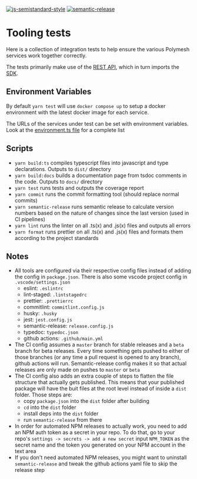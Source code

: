 [![js-semistandard-style](https://img.shields.io/badge/code%20style-semistandard-brightgreen.svg?style=flat-square)](https://github.com/standard/semistandard)
[![semantic-release](https://img.shields.io/badge/%20%20%F0%9F%93%A6%F0%9F%9A%80-semantic--release-e10079.svg)](https://github.com/semantic-release/semantic-release)

# Tooling tests

Here is a collection of integration tests to help ensure the various Polymesh services work together correctly.

The tests primarily make use of the [REST API](https://github.com/PolymeshAssociation/polymesh-rest-api), which in turn imports the [SDK](https://github.com/PolymeshAssociation/polymesh-sdk).

## Environment Variables

By default `yarn test` will use `docker compose up` to setup a docker environment with the latest docker image for each service.

The URLs of the services under test can be set with environment variables. Look at the [environment.ts file](./src/environment.ts) for a complete list

## Scripts

- `yarn build:ts` compiles typescript files into javascript and type declarations. Outputs to `dist/` directory
- `yarn build:docs` builds a documentation page from tsdoc comments in the code. Outputs to `docs/` directory
- `yarn test` runs tests and outputs the coverage report
- `yarn commit` runs the commit formatting tool (should replace normal commits)
- `yarn semantic-release` runs semantic release to calculate version numbers based on the nature of changes since the last version (used in CI pipelines)
- `yarn lint` runs the linter on all .ts(x) and .js(x) files and outputs all errors
- `yarn format` runs prettier on all .ts(x) and .js(x) files and formats them according to the project standards

## Notes

- All tools are configured via their respective config files instead of adding the config in `package.json`. There is also some vscode project config in `.vscode/settings.json`
  - eslint: `.eslintrc`
  - lint-staged: `.lintstagedrc`
  - prettier: `.prettierrc`
  - commitlint: `commitlint.config.js`
  - husky: `.husky`
  - jest: `jest.config.js`
  - semantic-release: `release.config.js`
  - typedoc: `typedoc.json`
  - github actions: `.github/main.yml`
- The CI config assumes a `master` branch for stable releases and a `beta` branch for beta releases. Every time something gets pushed to either of those branches (or any time a pull request is opened to any branch), github actions will run. Semantic-release config makes it so that actual releases are only made on pushes to `master` or `beta`
- The CI config also adds an extra couple of steps to flatten the file structure that actually gets published. This means that your published package will have the buit files at the root level instead of inside a `dist` folder. Those steps are:
  - copy `package.json` into the `dist` folder after building
  - `cd` into the `dist` folder
  - install deps into the `dist` folder
  - run `semantic-release` from there
- In order for automated NPM releases to actually work, you need to add an NPM auth token as a secret in your repo. To do that, go to your repo's `settings -> secrets -> add a new secret` input `NPM_TOKEN` as the secret name and the token you generated on your NPM account in the text area
- If you don't need automated NPM releases, you might want to uninstall `semantic-release` and tweak the github actions yaml file to skip the release step
